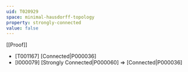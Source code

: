 ```yaml
---
uid: T020929
space: minimal-hausdorff-topology
property: strongly-connected
value: false
---
```

[[Proof]]

* [T001167] [Connected|P000036]
* [I000079] [Strongly Connected|P000060] => [Connected|P000036]


